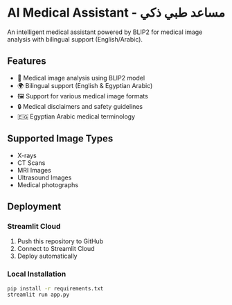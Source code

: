 # AI Medical Assistant - مساعد طبي ذكي

An intelligent medical assistant powered by BLIP2 for medical image analysis with bilingual support (English/Arabic).

## Features

- 🏥 Medical image analysis using BLIP2 model
- 🌍 Bilingual support (English & Egyptian Arabic)
- 🖼️ Support for various medical image formats
- 🔒 Medical disclaimers and safety guidelines
- 🇪🇬 Egyptian Arabic medical terminology

## Supported Image Types

- X-rays
- CT Scans
- MRI Images
- Ultrasound Images
- Medical photographs

## Deployment

### Streamlit Cloud
1. Push this repository to GitHub
2. Connect to Streamlit Cloud
3. Deploy automatically

### Local Installation
```bash
pip install -r requirements.txt
streamlit run app.py
